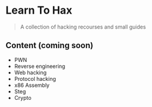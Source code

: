 # Learn To Hax 
> A collection of hacking recourses and small guides

## Content (coming soon)
* PWN 
* Reverse engineering
* Web hacking
* Protocol hacking
* x86 Assembly
* Steg
* Crypto
